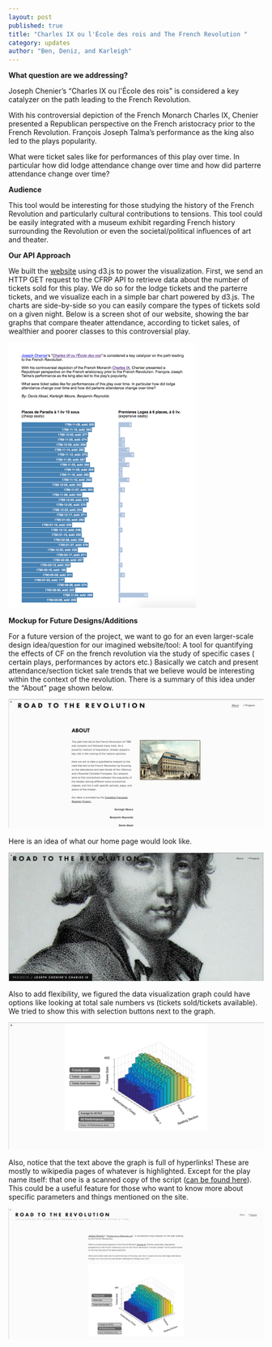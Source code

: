 ```yaml
---
layout: post
published: true
title: "Charles IX ou l'École des rois and The French Revolution "
category: updates
author: "Ben, Deniz, and Karleigh"
---
```


**What question are we addressing?**

Joseph Chenier’s “Charles IX ou l'École des rois”  is considered a key catalyzer on the path leading to the French Revolution.

With his controversial depiction of the French Monarch Charles IX, Chenier presented a Republican perspective on the French aristocracy prior to the French Revolution. François Joseph Talma’s performance as the king also led to the plays popularity.

What were ticket sales like for performances of this play over time. In particular how did lodge attendance change over time and how did parterre attendance change over time? 

**Audience**

This tool would be interesting for those studying the history of the French Revolution and particularly cultural contributions to tensions. This tool could be easily integrated with a museum exhibit regarding French history surrounding the Revolution or even the societal/political influences of art and theater.   

**Our API Approach**

We built the [website](https://rawgit.com/Benolds/CMS633-Comedie-Francaise-Visualization/master/index.html) using d3.js to power the visualization. First, we send an HTTP GET request to the CFRP API to retrieve data about the number of tickets sold for this play. We do so for the lodge tickets and the parterre tickets, and we visualize each in a simple bar chart powered by d3.js. The charts are side-by-side so you can easily compare the types of tickets sold on a given night. Below is a screen shot of our website, showing the bar graphs that compare theater attendance, according to ticket sales, of wealthier and poorer classes to this controversial play. 

![screencap_graphs.png](/assets/screencap_graphs.png)



**Mockup for Future Designs/Additions**

For a future version of the project, we want to go for an even larger-scale design idea/question for our imagined website/tool: A tool for quantifying the effects of CF on the french revolution via the study of specific cases ( certain plays, performances by actors etc.) Basically we catch and present attendance/section ticket sale trends that we believe would be interesting within the context of the revolution. There is a summary of this idea under the “About" page shown below.

![2_About_Page.png](/assets/2_About_Page.png)

Here is an idea of what our home page would look like.

![1_Home_Page.png](/assets/1_Home_Page.png)

Also to add flexibility, we figured the data visualization graph could have options like looking at total sale numbers vs (tickets sold/tickets available). We tried to show this with selection buttons next to the graph. 

![4_Example_Data_Zoom.png](/assets/4_Example_Data_Zoom.png)


Also, notice that the text above the graph is full of hyperlinks! These are mostly to wikipedia pages of whatever is highlighted. Except for the play name itself: that one is a scanned copy of the script ([can be found here](https://archive.org/details/charlesixoulco00ch)). This could be a useful feature for those who want to know more about specific parameters and things mentioned on the site. 

![3_Example_Chenier_Charles_IX.png](/assets/3_Example_Chenier_Charles_IX.png)
